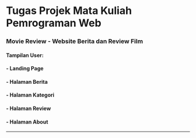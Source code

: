 # Tugas Projek Mata Kuliah Pemrograman Web
### Movie Review - Website Berita dan Review Film

#### Tampilan User:
#### - Landing Page
#### - Halaman Berita
#### - Halaman Kategori
#### - Halaman Review
#### - Halaman About

<hr>


